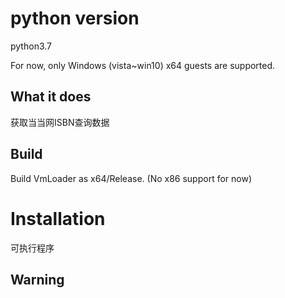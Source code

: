 # python version
python3.7


For now, only Windows (vista~win10) x64 guests are supported.

## What it does
获取当当网ISBN查询数据
## Build

Build VmLoader as x64/Release. (No x86 support for now)


# Installation
可执行程序

## Warning






```

